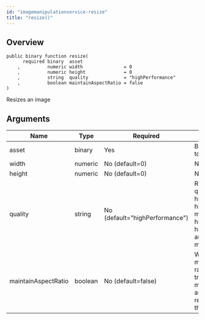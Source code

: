```yaml
---
id: "imagemanipulationservice-resize"
title: "resize()"
---
```



## Overview




```luceescript
public binary function resize(
      required binary  asset              
    ,          numeric width               = 0
    ,          numeric height              = 0
    ,          string  quality             = "highPerformance"
    ,          boolean maintainAspectRatio = false
)
```

Resizes an image

## Arguments


<div class="table-responsive"><table class="table"><thead><tr><th>Name</th><th>Type</th><th>Required</th><th>Description</th></tr></thead><tbody><tr><td>asset</td><td>binary</td><td>Yes</td><td>Binary of the image to resize</td></tr><tr><td>width</td><td>numeric</td><td>No (default=0)</td><td>New width, in pixels</td></tr><tr><td>height</td><td>numeric</td><td>No (default=0)</td><td>New height, in pixels</td></tr><tr><td>quality</td><td>string</td><td>No (default="highPerformance")</td><td>Resize algorithm quality. Options are: highestQuality, highQuality, mediumQuality, highestPerformance, highPerformance and mediumPerformance</td></tr><tr><td>maintainAspectRatio</td><td>boolean</td><td>No (default=false)</td><td>Whether or not maintain the aspect ratio of the image (if true, an autocrop may be applied if the aspect ratio of the resize differs from the source image)</td></tr></tbody></table></div>